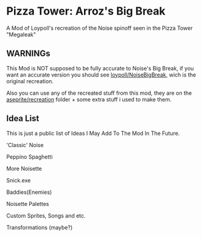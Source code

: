 # Pizza Tower: Arroz's Big Break
A Mod of Loypoll's recreation of the Noise spinoff seen in the Pizza Tower "Megaleak"

## WARNINGs
This Mod is NOT supposed to be fully accurate to Noise's Big Break, if you want an accurate version you should see [loypoll/NoiseBigBreak](https://github.com/loypoll/NoiseBigBreak), wich is the original recreation.

Also you can use any of the recreated stuff from this mod, they are on the [aseprite/recreation](https://github.com/Nestomiau/ArrozBigBreak/tree/main/aseprite/recreations) folder + some extra stuff i used to make them.

## Idea List
This is just a public list of Ideas I May Add To The Mod In The Future.

'Classic' Noise

Peppino Spaghetti

More Noisette

Snick.exe

Baddies(Enemies)

Noisette Palettes

Custom Sprites, Songs and etc.

Transformations (maybe?)
